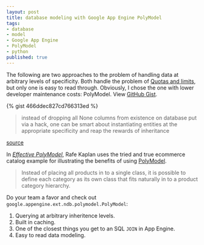 ```yaml
---
layout: post
title: database modeling with Google App Engine PolyModel
tags:
- database
- model
- Google App Engine
- PolyModel
- python
published: true
---
```

The following are two approaches to the problem of handling data at
arbitrary levels of specificity. Both handle the problem of
[Quotas and limits](https://developers.google.com/appengine/docs/python/datastore/#Python_Quotas_and_limits),
but only one is easy to read through. Obviously, I chose the one with
lower developer maintenance costs: PolyModel.
View [GitHub Gist](https://gist.github.com/jzerbe/466ddec827cd766313ed).

{% gist 466ddec827cd766313ed %}

> instead of dropping all None columns from existence on database put
> via a hack, one can be smart about instantiating entities at the
> appropriate specificity and reap the rewards of inheritance

[source](https://gist.github.com/jzerbe/466ddec827cd766313ed#comment-1279155)

In [_Effective PolyModel_](https://developers.google.com/appengine/articles/polymodel),
Rafe Kaplan uses the tried and true ecommerce catalog example
for illustrating the benefits of using
[PolyModel](https://developers.google.com/appengine/docs/python/ndb/polymodelclass).

> Instead of placing all products in to a single class, it is possible to define
> each category as its own class that fits naturally in to a product category hierarchy.

Do your team a favor and check out `google.appengine.ext.ndb.polymodel.PolyModel`:

1. Querying at arbitrary inheritence levels.
2. Built in caching.
3. One of the closest things you get to an SQL `JOIN` in App Engine.
4. Easy to read data modeling.
